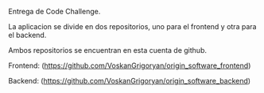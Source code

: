 Entrega de Code Challenge.

La aplicacion se divide en dos repositorios, uno para el frontend y otra para el backend.

Ambos repositorios se encuentran en esta cuenta de github.

Frontend: (https://github.com/VoskanGrigoryan/origin_software_frontend)

Backend: (https://github.com/VoskanGrigoryan/origin_software_backend)
